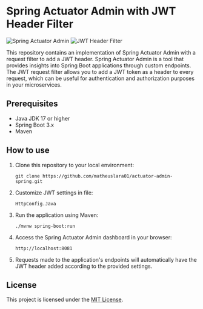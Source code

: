 # Spring Actuator Admin with JWT Header Filter

![Spring Actuator Admin](https://img.shields.io/badge/Spring%20Actuator%20Admin-Enabled-brightgreen)
![JWT Header Filter](https://img.shields.io/badge/JWT%20Header%20Filter-Enabled-blue)

This repository contains an implementation of Spring Actuator Admin with a request filter to add a JWT header. Spring Actuator Admin is a tool that provides insights into Spring Boot applications through custom endpoints. The JWT request filter allows you to add a JWT token as a header to every request, which can be useful for authentication and authorization purposes in your microservices.

## Prerequisites

- Java JDK 17 or higher
- Spring Boot 3.x
- Maven

## How to use

1. Clone this repository to your local environment:

    `git clone https://github.com/matheuslara01/actuator-admin-spring.git`

2. Customize JWT settings in file:

    `HttpConfig.Java`

3. Run the application using Maven:

    `./mvnw spring-boot:run`

4. Access the Spring Actuator Admin dashboard in your browser:

    `http://localhost:8081`

5. Requests made to the application's endpoints will automatically have the JWT header added according to the provided settings.

## License

This project is licensed under the [MIT License](LICENSE).
